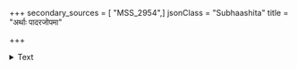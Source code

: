 +++
secondary_sources = [ "MSS_2954",]
jsonClass = "Subhaashita"
title = "अर्थाः पादरजोपमा"

+++

<details><summary>Text</summary>

अर्थाः पादरजोपमा गिरिनदीवेगोपमं यौवनं मानुष्यं जलबिन्दुलोलचपलं फेनोपमं जीवनम्।  
धर्मं यो न करोति निश्चलमतिः स्वर्गार्गलोद्घाटनं पश्चात्तापहतो जरापरिणतः शोकाग्निना दह्यते॥
</details>
